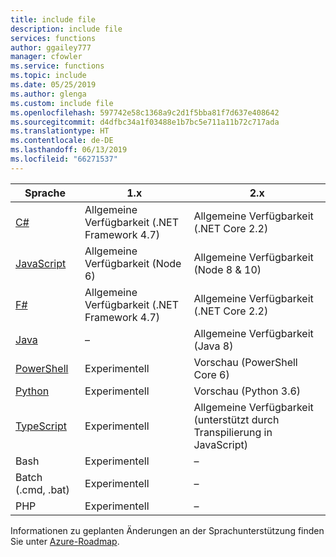 ```yaml
---
title: include file
description: include file
services: functions
author: ggailey777
manager: cfowler
ms.service: functions
ms.topic: include
ms.date: 05/25/2019
ms.author: glenga
ms.custom: include file
ms.openlocfilehash: 597742e58c1368a9c2d1f5bba81f7d637e408642
ms.sourcegitcommit: d4dfbc34a1f03488e1b7bc5e711a11b72c717ada
ms.translationtype: HT
ms.contentlocale: de-DE
ms.lasthandoff: 06/13/2019
ms.locfileid: "66271537"
---
```

|Sprache                                 |1.x         |2.x|
|-----------------------------------------|------------|---|
|[C#](../articles/azure-functions/functions-reference-csharp.md)|Allgemeine Verfügbarkeit (.NET Framework 4.7)|Allgemeine Verfügbarkeit (.NET Core 2.2)|
|[JavaScript](../articles/azure-functions/functions-reference-node.md)|Allgemeine Verfügbarkeit (Node 6)|Allgemeine Verfügbarkeit (Node 8 & 10)|
|[F#](../articles/azure-functions/functions-reference-fsharp.md)|Allgemeine Verfügbarkeit (.NET Framework 4.7)|Allgemeine Verfügbarkeit (.NET Core 2.2)|
|[Java](../articles/azure-functions/functions-reference-java.md)|–|Allgemeine Verfügbarkeit (Java 8)|
|[PowerShell](../articles/azure-functions/functions-reference-powershell.md) |Experimentell|Vorschau (PowerShell Core 6)|
|[Python](../articles/azure-functions/functions-reference-python.md)|Experimentell|Vorschau (Python 3.6)|
|[TypeScript](../articles/azure-functions/functions-reference-node.md#typescript) |Experimentell|Allgemeine Verfügbarkeit (unterstützt durch Transpilierung in JavaScript)|
|Bash                |Experimentell|–|
|Batch (.cmd, .bat)  |Experimentell|–|
|PHP                 |Experimentell|–|



Informationen zu geplanten Änderungen an der Sprachunterstützung finden Sie unter [Azure-Roadmap](https://azure.microsoft.com/roadmap/?tag=functions).
